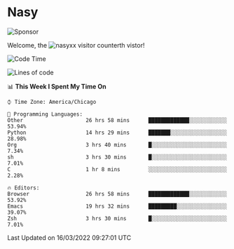 # Nasy

<!--
<p align="center">
<img height="200" src="https://github-readme-stats.vercel.app/api?username=nasyxx&count_private=true&show_icons=true&theme=dracula&include_all_commits=true"/>
<img height="200" src="https://github-readme-stats.vercel.app/api/top-langs/?username=nasyxx&theme=dracula&hide=html,jupyter+notebook&count_private=true&show_icons=true"/>
</p>

  
----------------
-->

![Sponsor](https://img.shields.io/static/v1.svg?label=Sponsor&message=%E2%9D%A4&logo=GitHub&style=flat&color=pink)
 
Welcome, the ![nasyxx visitor counter](https://count.getloli.com/get/@nasyxx?theme=rule34)th vistor!
 
<!--START_SECTION:waka-->
![Code Time](http://img.shields.io/badge/Code%20Time-2%2C039%20hrs%209%20mins-blue)

![Lines of code](https://img.shields.io/badge/From%20Hello%20World%20I%27ve%20Written-5%20Million%20lines%20of%20code-blue)

📊 **This Week I Spent My Time On** 

```text
⌚︎ Time Zone: America/Chicago

💬 Programming Languages: 
Other                    26 hrs 58 mins      █████████████░░░░░░░░░░░░   53.94% 
Python                   14 hrs 29 mins      ███████░░░░░░░░░░░░░░░░░░   28.98% 
Org                      3 hrs 40 mins       █░░░░░░░░░░░░░░░░░░░░░░░░   7.34% 
sh                       3 hrs 30 mins       █░░░░░░░░░░░░░░░░░░░░░░░░   7.01% 
C                        1 hr 8 mins         ░░░░░░░░░░░░░░░░░░░░░░░░░   2.28%

🔥 Editors: 
Browser                  26 hrs 58 mins      █████████████░░░░░░░░░░░░   53.92% 
Emacs                    19 hrs 32 mins      █████████░░░░░░░░░░░░░░░░   39.07% 
Zsh                      3 hrs 30 mins       █░░░░░░░░░░░░░░░░░░░░░░░░   7.01%

```


 Last Updated on 16/03/2022 09:27:01 UTC
<!--END_SECTION:waka-->

<!-- ![visitors](https://visitor-badge.laobi.icu/badge?page_id=nasyxx.nasyxx) -->
